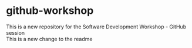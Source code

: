 # github-workshop
This is a new repository for the Software Development Workshop - GitHub session  
This is a new change to the readme  
